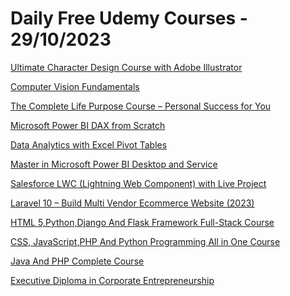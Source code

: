 # Daily Free Udemy Courses - 29/10/2023

[Ultimate Character Design Course with Adobe Illustrator](https://www.udemy.com/course/ultimate-character-design-course/?couponCode=NEW-OCT1)
[Computer Vision Fundamentals](https://www.udemy.com/course/computer-vision-fundamentals/?couponCode=09EDDCDF88DF63910A9F)
[The Complete Life Purpose Course – Personal Success for You](https://www.udemy.com/course/the-complete-life-purpose-course-personal-success-for-you/?couponCode=6C299B3CFD25176F4502)
[Microsoft Power BI DAX from Scratch](https://www.udemy.com/course/microsoft-power-bi-dax-foundation-from-scratch/?couponCode=9D3EE22AD9728E6D5984)
[Data Analytics with Excel Pivot Tables](https://www.udemy.com/course/data-analytics-with-excel-pivottables-2016/?couponCode=767C35B9174BA7E87AC3)
[Master in Microsoft Power BI Desktop and Service](https://www.udemy.com/course/power-bi-master-course/?couponCode=421DCACA0598CC2A7E77)
[Salesforce LWC (Lightning Web Component) with Live Project](https://www.udemy.com/course/salesforce-lwc-lightning-web-component-with-live-project/?couponCode=74C04E7F8E588BDDFB08)
[Laravel 10 – Build Multi Vendor Ecommerce Website (2023)](https://www.udemy.com/course/complete-laravel-multi-vendor-ecommerce-project/?couponCode=C06FADD5ED016479DAEC)
[HTML 5,Python,Django And Flask Framework Full-Stack Course](https://www.udemy.com/course/html-5pythondjango-and-flask-framework-full-stack-course/?couponCode=6B661A4CBD35515BE3B6)
[CSS, JavaScript,PHP And Python Programming All in One Course](https://www.udemy.com/course/css-javascriptphp-and-python-programming-all-in-one-course/?couponCode=05662217B3A87ACAA40B)
[Java And PHP Complete Course](https://www.udemy.com/course/java-and-php-complete-course/?couponCode=30CDBF223789A003CDBA)
[Executive Diploma in Corporate Entrepreneurship](https://www.udemy.com/course/corporate-entrepreneurship/?couponCode=85A480D74AB7B2B33553)
